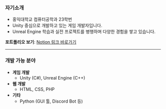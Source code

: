 ### 자기소개
- 홍익대학교 컴퓨터공학과 23학번
- Unity 중심으로 개발하고 있는 게임 개발자입니다.
- Unreal Engine 학습과 실전 프로젝트를 병행하며 다양한 경험을 쌓고 있습니다.

**포트폴리오 보기**: [Notion 링크 바로가기](https://six-steed-391.notion.site/22015ab34efe8067b9d8c818ec2eb76d)

---

### 개발 가능 분야
- **게임 개발**
  - Unity (C#), Unreal Engine (C++)
- **웹 개발**
  - HTML, CSS, PHP
- **기타**
  - Python (GUI 툴, Discord Bot 등)
